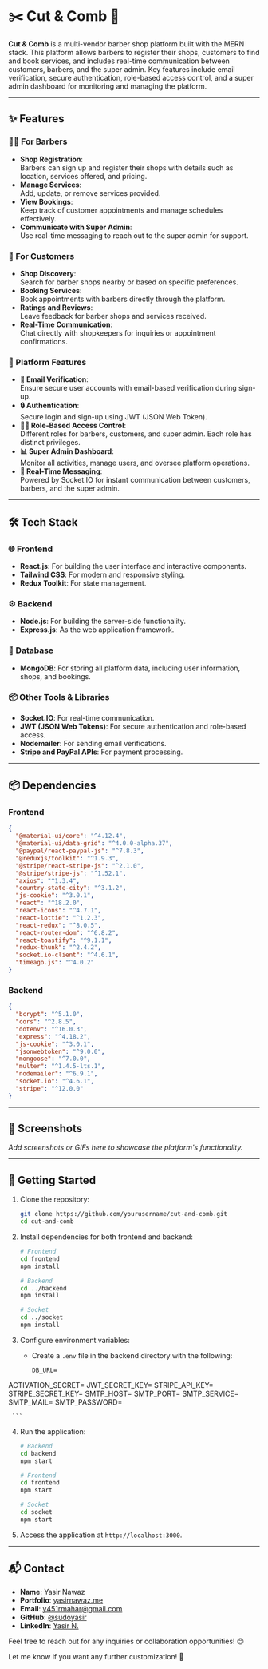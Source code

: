 # ✂️ Cut & Comb 💈  

**Cut & Comb** is a multi-vendor barber shop platform built with the MERN stack. This platform allows barbers to register their shops, customers to find and book services, and includes real-time communication between customers, barbers, and the super admin. Key features include email verification, secure authentication, role-based access control, and a super admin dashboard for monitoring and managing the platform.  

---

## ✨ Features  

### 🧑‍🎨 For Barbers  
- **Shop Registration**:  
  Barbers can sign up and register their shops with details such as location, services offered, and pricing.  
- **Manage Services**:  
  Add, update, or remove services provided.  
- **View Bookings**:  
  Keep track of customer appointments and manage schedules effectively.  
- **Communicate with Super Admin**:  
  Use real-time messaging to reach out to the super admin for support.  

### 👥 For Customers  
- **Shop Discovery**:  
  Search for barber shops nearby or based on specific preferences.  
- **Booking Services**:  
  Book appointments with barbers directly through the platform.  
- **Ratings and Reviews**:  
  Leave feedback for barber shops and services received.  
- **Real-Time Communication**:  
  Chat directly with shopkeepers for inquiries or appointment confirmations.  

### 🚀 Platform Features  
- **📧 Email Verification**:  
  Ensure secure user accounts with email-based verification during sign-up.  
- **🔒 Authentication**:  
  Secure login and sign-up using JWT (JSON Web Token).  
- **👨‍💼 Role-Based Access Control**:  
  Different roles for barbers, customers, and super admin. Each role has distinct privileges.  
- **📊 Super Admin Dashboard**:  
  Monitor all activities, manage users, and oversee platform operations.  
- **💬 Real-Time Messaging**:  
  Powered by Socket.IO for instant communication between customers, barbers, and the super admin.  

---

## 🛠️ Tech Stack  

### 🌐 Frontend  
- **React.js**: For building the user interface and interactive components.  
- **Tailwind CSS**: For modern and responsive styling.  
- **Redux Toolkit**: For state management.  

### ⚙️ Backend  
- **Node.js**: For building the server-side functionality.  
- **Express.js**: As the web application framework.  

### 💾 Database  
- **MongoDB**: For storing all platform data, including user information, shops, and bookings.  

### 📦 Other Tools & Libraries  
- **Socket.IO**: For real-time communication.  
- **JWT (JSON Web Tokens)**: For secure authentication and role-based access.  
- **Nodemailer**: For sending email verifications.  
- **Stripe and PayPal APIs**: For payment processing.  

---

## 📦 Dependencies  

### Frontend  
```json
{
  "@material-ui/core": "^4.12.4",
  "@material-ui/data-grid": "^4.0.0-alpha.37",
  "@paypal/react-paypal-js": "^7.8.3",
  "@reduxjs/toolkit": "^1.9.3",
  "@stripe/react-stripe-js": "^2.1.0",
  "@stripe/stripe-js": "^1.52.1",
  "axios": "^1.3.4",
  "country-state-city": "^3.1.2",
  "js-cookie": "^3.0.1",
  "react": "^18.2.0",
  "react-icons": "^4.7.1",
  "react-lottie": "^1.2.3",
  "react-redux": "^8.0.5",
  "react-router-dom": "^6.8.2",
  "react-toastify": "^9.1.1",
  "redux-thunk": "^2.4.2",
  "socket.io-client": "^4.6.1",
  "timeago.js": "^4.0.2"
}
```

### Backend  
```json
{
  "bcrypt": "^5.1.0",
  "cors": "^2.8.5",
  "dotenv": "^16.0.3",
  "express": "^4.18.2",
  "js-cookie": "^3.0.1",
  "jsonwebtoken": "^9.0.0",
  "mongoose": "^7.0.0",
  "multer": "^1.4.5-lts.1",
  "nodemailer": "^6.9.1",
  "socket.io": "^4.6.1",
  "stripe": "^12.0.0"
}
```

---

## 📸 Screenshots  
_Add screenshots or GIFs here to showcase the platform's functionality._  

---

## 🔧 Getting Started  

1. Clone the repository:  
   ```bash
   git clone https://github.com/yourusername/cut-and-comb.git
   cd cut-and-comb
   ```

2. Install dependencies for both frontend and backend:  
   ```bash
   # Frontend
   cd frontend
   npm install

   # Backend
   cd ../backend
   npm install
   
   # Socket
   cd ../socket
   npm install
   ```

3. Configure environment variables:  
   - Create a `.env` file in the backend directory with the following:  
     ```
     DB_URL=
ACTIVATION_SECRET=
JWT_SECRET_KEY=
STRIPE_API_KEY=
STRIPE_SECRET_KEY=
SMTP_HOST=
SMTP_PORT=
SMTP_SERVICE=
SMTP_MAIL=
SMTP_PASSWORD=

     ```

4. Run the application:  
   ```bash
   # Backend
   cd backend
   npm start

   # Frontend
   cd frontend
   npm start
   
   # Socket
   cd socket
   npm start
   ```

5. Access the application at `http://localhost:3000`.  

---

## 📬 Contact  

- **Name**: Yasir Nawaz
- **Portfolio**: [yasirnawaz.me](https://yasirnawaz.me) 
- **Email**: [y451rmahar@gmail.com](mailto:y451rmahar@gmail.com)  
- **GitHub**: [@sudoyasir](https://github.com/sudoyasir)  
- **LinkedIn**: [Yasir N.](https://linkedin.com/in/sudoyasir)  

Feel free to reach out for any inquiries or collaboration opportunities! 😊  


Let me know if you want any further customization! 🚀
